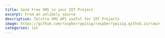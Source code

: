 ```yaml
---
title: Send Free SMS in your IOT Project
excerpt: From an unlikely source
description: Telstra SMS API useful for IOT Projects
image: https://github.com/raspberrypisig/raspberrypisig.github.io/raw/master/assets/images/telstrasmsapi.jpg
categories: iot
---
```

